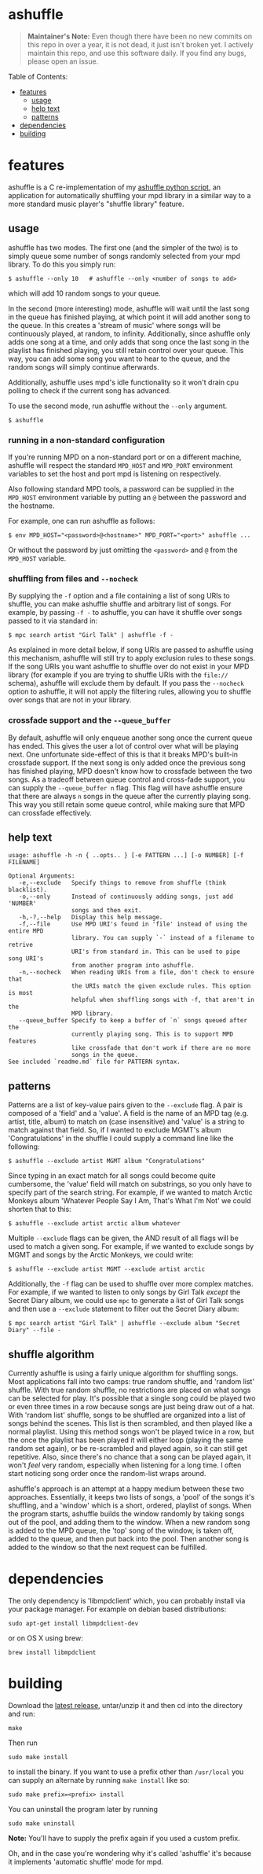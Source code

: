ashuffle
========

> __Maintainer's Note:__ Even though there have been no new commits on this repo in over a year, it is not dead, it just isn't broken yet. I actively maintain this repo, and use this software daily. If you find any bugs, please open an issue.

Table of Contents:
* [features](#features)
    * [usage](#usage)
    * [help text](#help-text)
    * [patterns](#patterns)
* [dependencies](#dependencies)
* [building](#building)

# features

ashuffle is a C re-implementation of my [ashuffle python script][1],
an application for automatically shuffling your mpd library in a similar
way to a more standard music player's "shuffle library" feature.

## usage

ashuffle has two modes. The first one (and the simpler of the two) is
to simply queue some number of songs randomly selected from your mpd
library. To do this you simply run:

    $ ashuffle --only 10   # ashuffle --only <number of songs to add>

which will add 10 random songs to your queue.

In the second (more interesting) mode, ashuffle will wait
until the last song in the queue has finished playing, at which point it will
add another song to the queue. In this creates a 'stream of music'
where songs will be continuously played, at random, to infinity.
Additionally, since ashuffle only adds one song at a time, and only adds that song 
once the last song in the playlist has finished playing, you still retain
control over your queue. This way, you can add some song you want to hear
to the queue, and the random songs will simply continue afterwards.

Additionally, ashuffle uses mpd's idle functionality so it won't
drain cpu polling to check if the current song has advanced.

To use the second mode, run ashuffle without the `--only` argument.

    $ ashuffle

### running in a non-standard configuration

If you're running MPD on a non-standard port or on a different machine, ashuffle
will respect the standard `MPD_HOST` and `MPD_PORT` environment variables to
set the host and port mpd is listening on respectively.

Also following standard MPD tools, a password can be supplied in the `MPD_HOST`
environment variable by putting an `@` between the password and the hostname.

For example, one can run ashuffle as follows:

    $ env MPD_HOST="<password>@<hostname>" MPD_PORT="<port>" ashuffle ...

Or without the password by just omitting the `<password>` and `@` from the
`MPD_HOST` variable.

### shuffling from files and `--nocheck`

By supplying the `-f` option and a file containing a list of song URIs to
shuffle, you can make ashuffle shuffle and arbitrary list of songs. For
example, by passing `-f -` to ashuffle, you can have it shuffle over songs
passed to it via standard in:

    $ mpc search artist "Girl Talk" | ashuffle -f -

As explained in more detail below, if song URIs are passed to ashuffle using
this mechanism, ashuffle will still try to apply exclusion rules to these
songs. If the song URIs you want ashuffle to shuffle over do not exist
in your MPD library (for example if you are trying to shuffle URIs with the
`file://` schema), ashuffle will exclude them by default. If you pass the
`--nocheck` option to ashuffle, it will not apply the filtering rules, allowing
you to shuffle over songs that are not in your library.

### crossfade support and the `--queue_buffer`

By default, ashuffle will only enqueue another song once the current queue
has ended. This gives the user a lot of control over what will be playing next.
One unfortunate side-effect of this is that it breaks MPD's built-in crossfade
support. If the next song is only added once the previous song has finished
playing, MPD doesn't know how to crossfade between the two songs. As a tradeoff
between queue control and cross-fade support, you can supply the
`--queue_buffer n` flag. This flag will have ashuffle ensure that there are
always `n` songs in the queue after the currently playing song. This way you
still retain some queue control, while making sure that MPD can crossfade
effectively. 

## help text

```
usage: ashuffle -h -n { ..opts.. } [-e PATTERN ...] [-o NUMBER] [-f FILENAME]

Optional Arguments:
   -e,--exclude   Specify things to remove from shuffle (think blacklist).
   -o,--only      Instead of continuously adding songs, just add 'NUMBER'
                  songs and then exit.
   -h,-?,--help   Display this help message.
   -f,--file      Use MPD URI's found in 'file' instead of using the entire MPD
                  library. You can supply `-` instead of a filename to retrive
                  URI's from standard in. This can be used to pipe song URI's
                  from another program into ashuffle.
   -n,--nocheck   When reading URIs from a file, don't check to ensure that
                  the URIs match the given exclude rules. This option is most
                  helpful when shuffling songs with -f, that aren't in the
                  MPD library.
   --queue_buffer Specify to keep a buffer of `n` songs queued after the
                  currently playing song. This is to support MPD features
                  like crossfade that don't work if there are no more
                  songs in the queue.
See included `readme.md` file for PATTERN syntax.
```

## patterns

Patterns are a list of key-value pairs given to the `--exclude` flag. A pair is 
composed of a 'field' and a 'value'. A field is the name 
of an MPD tag (e.g. artist, title, album) to match on (case insensitive) and
'value' is a string to match against that field. So, if I wanted to exclude
MGMT's album 'Congratulations' in  the shuffle I could supply a command
line like the following:

    $ ashuffle --exclude artist MGMT album "Congratulations"

Since typing in an exact match for all songs could become quite cumbersome, the 
'value' field will match on substrings, so you only have to specify part of the
search string. For example, if we wanted to match Arctic Monkeys album
'Whatever People Say I Am, That's What I'm Not' we could shorten that to this:

    $ ashuffle --exclude artist arctic album whatever

Multiple `--exclude` flags can be given, the AND result 
of all flags will be used to match a given song. For example, if we wanted to 
exclude songs by MGMT and songs by the Arctic Monkeys, we 
could write:

    $ ashuffle --exclude artist MGMT --exclude artist arctic

Additionally, the `-f` flag can be used to shuffle over more complex matches. For
example, if we wanted to listen to only songs by Girl Talk *except* the Secret
Diary album, we could use `mpc` to generate a list of Girl Talk songs and then
use a `--exclude` statement to filter out the Secret Diary album:

    $ mpc search artist "Girl Talk" | ashuffle --exclude album "Secret Diary" --file -

## shuffle algorithm

Currently ashuffle is using a fairly unique algorithm for shuffling songs.
Most applications fall into two camps: true random shuffle, and 'random list'
shuffle. With true random shuffle, no restrictions are placed on what songs
can be selected for play. It's possible that a single song could be played
two or even three times in a row because songs are just being draw out
of a hat. With 'random list' shuffle, songs to be shuffled are organized into
a list of songs behind the scenes. This list is then scrambled, and then played
like a normal playlist. Using this method songs won't be played twice in a row,
but the once the playlist has been played it will either loop (playing the same
random set again), or be re-scrambled and played again, so it can still
get repetitive. Also, since there's no chance that a song can be played again,
it won't *feel* very random, especially when listening for a long time. I often
start noticing song order once the random-list wraps around.

ashuffle's approach is an attempt at a happy medium between these two approaches.
Essentially, it keeps two lists of songs, a 'pool' of the songs it's shuffling,
and a 'window' which is a short, ordered, playlist of songs. When the program
starts, ashuffle builds the window randomly by taking songs out of the pool, 
and adding them to the window. When a new random song is added to the MPD
queue, the 'top' song of the window, is taken off, added to the queue, and 
then put back into the pool. Then another song is added to the window
so that the next request can be fulfilled.

# dependencies  

The only dependency is 'libmpdclient' which, you can probably
install via your package manager. For example on debian based
distributions:

    sudo apt-get install libmpdclient-dev

or on OS X using brew:

    brew install libmpdclient

# building

Download the [latest release][latest], untar/unzip it and then cd into the
directory and run:

    make

Then run

    sudo make install

to install the binary. If you want to use a prefix other than `/usr/local` you
can supply an alternate by running `make install` like so:

    sudo make prefix=<prefix> install

You can uninstall the program later by running

    sudo make uninstall

**Note:**  You'll have to supply the prefix again if you used a custom prefix.

Oh, and in the case you're wondering why it's called 'ashuffle' it's
because it implements 'automatic shuffle' mode for mpd.

  [1]: https://github.com/Joshkunz/binfiles/blob/4a4e9b7c845b59ba1c0b68edc84e6cf1972dbc73/ashuffle
  [latest]: https://github.com/Joshkunz/ashuffle/releases/tag/v1.0.1

